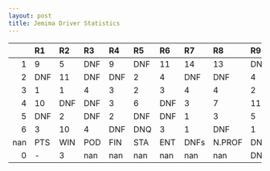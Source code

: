 ```yaml
---
layout: post 
title: Jemima Driver Statistics
--- 
```


|     | R1   | R2   | R3   | R4   | R5   | R6   | R7   | R8     | R9   | R10   | R11   | R12   | Points   | Pos   |
|----:|:-----|:-----|:-----|:-----|:-----|:-----|:-----|:-------|:-----|:------|:------|:------|:---------|:------|
|   1 | 9    | 5    | DNF  | 9    | DNF  | 11   | 14   | 13     | DNF  | 11    | 2     | DNF   | nan      | nan   |
|   2 | DNF  | 11   | DNF  | DNF  | 2    | 4    | DNF  | DNF    | 4    | 1     | 1     | 6     | nan      | nan   |
|   3 | 1    | 1    | 4    | 3    | 2    | 3    | 4    | 4      | 2    | DNF   | 4     | 3     | nan      | nan   |
|   4 | 10   | DNF  | DNF  | 3    | 6    | DNF  | 3    | 7      | 11   | DNF   | 10    | 14    | nan      | nan   |
|   5 | DNF  | 2    | DNF  | 2    | DNF  | DNF  | 1    | 3      | 5    | DNF   | DNF   | 7     | nan      | nan   |
|   6 | 3    | 10   | 4    | DNF  | DNQ  | 3    | 1    | DNF    | 1    | -     | -     | -     | 0.0      | 33.0  |
| nan | PTS  | WIN  | POD  | FIN  | STA  | ENT  | DNFs | N.PROF | DNQ  | %FIN  | PPR   | BST   | CHA      | RNK   |
|   0 | -    | 3    | nan  | nan  | nan  | nan  | nan  | nan    | DNF  | DNF   | 6     | 1     | 3        | DNF   |